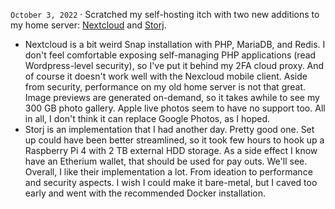 `October 3, 2022` · Scratched my self-hosting itch with two new additions to my home server:
[Nextcloud](https://nextcloud.com/) and [Storj](https://www.storj.io/).
* Nextcloud is a bit weird Snap installation with PHP, MariaDB, and Redis.
  I don't feel comfortable exposing self-managing PHP applications (read Wordpress-level security),
  so I've put it behind my 2FA cloud proxy. And of course it doesn't work well with the Nexcloud mobile client.
  Aside from security, performance on my old home server is not that great.
  Image previews are generated on-demand, so it takes awhile to see my 300 GB photo gallery.
  Apple live photos seem to have no support too. All in all, I don't think it can replace Google Photos, as I hoped.
* Storj is an implementation that I had another day. Pretty good one.
  Set up could have been better streamlined, so it took few hours to hook up a Raspberry Pi 4 with 2 TB external HDD storage.
  As a side effect I know have an Etherium wallet, that should be used for pay outs. We'll see.
  Overall, I like their implementation a lot. From ideation to performance and security aspects.
  I wish I could make it bare-metal, but I caved too early and went with the recommended Docker installation.

